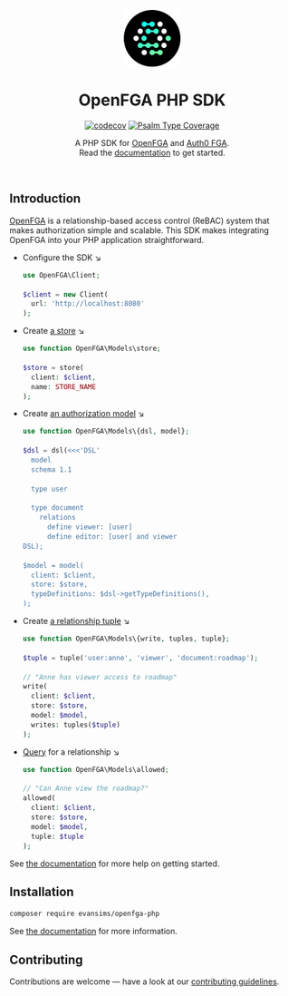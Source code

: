 <p align="center">
  <a href="https://tempestphp.com">
    <img src=".github/openfga.png" width="100" />
  </a>
</p>

<h1 align="center">OpenFGA PHP SDK</h1>

<p align="center">
  <a href="https://codecov.io/gh/evansims/openfga-php" target="_blank"><img src="https://codecov.io/gh/evansims/openfga-php/graph/badge.svg" alt="codecov" /></a>
  <a href="https://shepherd.dev/github/evansims/openfga-php" target="_blank"><img src="https://shepherd.dev/github/evansims/openfga-php/coverage.svg" alt="Psalm Type Coverage" /></a>
</p>

<p align="center">
  A PHP SDK for <a href="https://openfga.dev/">OpenFGA</a> and <a href="https://auth0.com/fine-grained-authorization">Auth0 FGA</a>.<br />
  Read the <a href="/docs/README.md">documentation</a> to get started.
</p>

<br />

## Introduction

[OpenFGA](https://openfga.dev/) is a relationship-based access control (ReBAC) system that makes authorization simple and scalable. This SDK makes integrating OpenFGA into your PHP application straightforward.

- Configure the SDK ↘

  ```php
  use OpenFGA\Client;

  $client = new Client(
    url: 'http://localhost:8080'
  );
  ```

- Create [a store](docs/Stores.md) ↘

  ```php
  use function OpenFGA\Models\store;

  $store = store(
    client: $client,
    name: STORE_NAME
  );
  ```

- Create [an authorization model](docs/AuthorizationModels.md) ↘

  ```php
  use function OpenFGA\Models\{dsl, model};

  $dsl = dsl(<<<'DSL'
    model
    schema 1.1

    type user

    type document
      relations
        define viewer: [user]
        define editor: [user] and viewer
  DSL);

  $model = model(
    client: $client,
    store: $store,
    typeDefinitions: $dsl->getTypeDefinitions(),
  );
  ```

- Create [a relationship tuple](docs/Tuples.md) ↘

  ```php
  use function OpenFGA\Models\{write, tuples, tuple};

  $tuple = tuple('user:anne', 'viewer', 'document:roadmap');

  // "Anne has viewer access to roadmap"
  write(
    client: $client,
    store: $store,
    model: $model,
    writes: tuples($tuple)
  );
  ```

- [Query](docs/Queries.md) for a relationship ↘

  ```php
  use function OpenFGA\Models\allowed;

  // "Can Anne view the roadmap?"
  allowed(
    client: $client,
    store: $store,
    model: $model,
    tuple: $tuple
  );
  ```

See [the documentation](docs/README.md) for more help on getting started.

## Installation

```bash
composer require evansims/openfga-php
```

See [the documentation](docs/README.md) for more information.

## Contributing

Contributions are welcome — have a look at our [contributing guidelines](.github/CONTRIBUTING.md).
